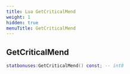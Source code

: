 ```yaml
---
title: Lua GetCriticalMend
weight: 1
hidden: true
menuTitle: GetCriticalMend
---
```

## GetCriticalMend
```lua
statbonuses:GetCriticalMend() const; -- int8
```